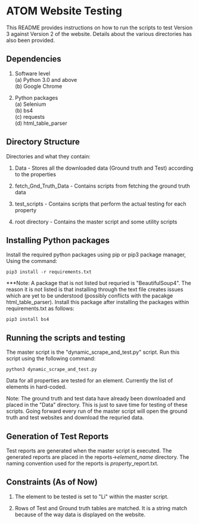 
# ATOM Website Testing

This README provides instructions on how to run the scripts to test
Version 3 against Version 2 of the website. Details about the 
various directories has also been provided.

## Dependencies

1. Software level\
(a) Python 3.0 and above\
(b) Google Chrome

2. Python packages\
(a) Selenium\
(b) bs4\
(c) requests\
(d) html_table_parser

## Directory Structure

Directories and what they contain:
1. Data - Stores all the downloaded data (Ground truth and Test)
              according to the properties

2. fetch_Gnd_Truth_Data - Contains scripts from fetching the
                        ground truth data

3. test_scripts - Contains scripts that perform the actual testing
                      for each property

4. root directory - Contains the master script and some utility scripts

## Installing Python packages

Install the required python packages using pip or pip3 package manager,
Using the command:

    pip3 install -r requirements.txt

***Note: A package that is not listed but requried is "BeautifulSoup4".
The reason it is not listed is that installing through the text file
creates issues which are yet to be understood (possibly conflicts with the pacakge
html_table_parser). Install this package after installing the packages within
requirements.txt as follows:

    pip3 install bs4

## Running the scripts and testing

The master script is the "dynamic_scrape_and_test.py" script. Run this script
using the following command: 
   
    python3 dynamic_scrape_and_test.py

Data for all properties are tested for an element. Currently the list of elements in
hard-coded.


Note: The ground truth and test data have already been downloaded and placed in
    the "Data" directory. This is just to save time for testing of these
    scripts. Going forward every run of the master script will open the ground
    truth and test websites and download the requried data.

## Generation of Test Reports

Test reports are generated when the master script is executed. 
The generated reports are placed in the reports->*element_name* directory. The naming
convention used for the reports is *property*_report.txt.

## Constraints (As of Now)

1. The element to be tested is set to "Li" within the master script. 

2. Rows of Test and Ground truth tables are matched. It is a string
   match because of the way data is displayed on the website.
